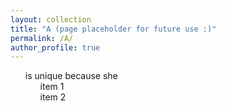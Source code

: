 ```yaml
---
layout: collection
title: "A (page placeholder for future use :)"
permalink: /A/
author_profile: true
---
```


<html>
<head>
<meta name="viewport" content="width=device-width, initial-scale=1">
<style>
ul, #myUL {
  list-style-type: none;
}

#myUL {
  margin: 0;
  padding: 0;
}

.caret {
  cursor: pointer;
  -webkit-user-select: none; /* Safari 3.1+ */
  -moz-user-select: none; /* Firefox 2+ */
  -ms-user-select: none; /* IE 10+ */
  user-select: none;
  color: #00adb5;
  font-size: 30px;

}

.caret::before {
  content: "\25B6";
  color: #00adb5;
  display: inline-block;
  margin-right: 6px;
}

.caret-down::before {
  -ms-transform: rotate(90deg); /* IE 9 */
  -webkit-transform: rotate(90deg); /* Safari */'
  transform: rotate(90deg);  
}

.nested {
  display: none;
  color: none;
  font-size: none;
}

.active {
  display: block;
}
</style>
</head>
<body>
  <ul id="myUL">
    <li><span class="caret">is unique because she</span>
      <ul class="nested">
          <li>item 1</li>
          <li>item 2</li>
      </ul>
    </li>
  </ul>

<script>
var toggler = document.getElementsByClassName("caret");
var i;

for (i = 0; i < toggler.length; i++) {
  toggler[i].addEventListener("click", function() {
    this.parentElement.querySelector(".nested").classList.toggle("active");
    this.classList.toggle("caret-down");
  });
}
</script>

</body>
</html>
